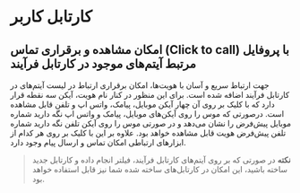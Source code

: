 # کارتابل کاربر

## امکان مشاهده و برقراری تماس (Click to  call) با پروفایل مرتبط آیتم‌های موجود در کارتابل فرآیند
جهت ارتباط سریع و آسان با هویت‌ها، امکان برقراری ارتباط در لیست آیتم‌های در کارتابل فرآیند اضافه شده است. برای این منظور در کنار نام هویت، آیکن سه نقطه قرار دارد که با کلیک بر روی آن چهار آیکن موبایل، پیامک، واتس اپ و تلفن قابل مشاهده است. درصورتی که موس را روی آیکن‌های موبایل، پیامک و واتس اپ نگه دارید شماره موبایل پیش‌فرض را نشان می‌دهد و در صورتی موس را روی آیکن تلفن نگه دارید شماره تلفن پیش‌فرض هویت قابل مشاهده خواهد بود. علاوه بر این با کلیک بر روی هر کدام از ابزارهای ارتباطی امکان تماس و ارسال پیام وجود دارد.<br>
> **نکته**
> در صورتی که بر روی آیتم‌های کارتابل فرآیند، فیلتر انجام داده و کارتابل جدید ساخته باشید، این امکان در کارتابل‌‌های ساخته شده‌ شما نیز قابل استفاده خواهد بود.